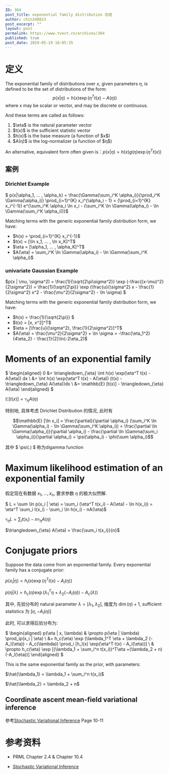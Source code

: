 ```yaml
---
ID: 364
post_title: exponential family distribution 总结
author: chin340823
post_excerpt: ""
layout: post
permalink: https://www.tvect.cn/archives/364
published: true
post_date: 2019-05-19 16:05:35
---
```

<h1>定义</h1>

The exponential family of distributions over $x$, given parameters $\eta$, is defined to be the set of distributions of the form:
$$p(x|\eta) = h(x) \exp(\eta^T t(x) - A(\eta))$$
where x may be scalar or vector, and may be discrete or continuous.

And these terms are called as follows:

<ol>
<li>$\eta$ is the natural parameter vector</li>
<li>$t(x)$ is the sufficient statistic vector</li>
<li>$h(x)$ is the base measure (a function of $x$)</li>
<li>$A(η)$ is the log-normalizer (a function of $η$)</li>
</ol>

An alternative, equivalent form often given is：$p(x|\eta) = h(x) g(\eta) \exp(\eta^T t(x))$

<h2>案例</h2>

<h3>Dirichlet Example</h3>

$ p(x|\alpha_1, ... , \alpha_k) = \frac{\Gamma(\sum_i^K \alpha_i)}{\prod_i^K \Gamma(\alpha_i)} \prod_{i=1}^{K} x_i^{\alpha_i - 1} = (\prod_{i=1}^{K} x_i^{-1}) e^{\sum_i^K \alpha_i \ln x_i - (\sum_i^K \ln \Gamma(\alpha_i) - \ln \Gamma(\sum_i^K \alpha_i))}$

Matching terms with the generic exponential family distribution form, we have:

<ul>
<li>$h(x) = \prod_{i=1}^{K} x_i^{-1}$</li>
<li>$t(x) = [\ln x_1, ... , \ln x_K]^T$</li>
<li>$\eta = [\alpha_1, ... , \alpha_K]^T$</li>
<li>$A(\eta) = \sum_i^K \ln \Gamma(\alpha_i) - \ln \Gamma(\sum_i^K \alpha_i)$</li>
</ul>

<h3>univariate Gaussian Example</h3>

$p(x | \mu, \sigma^2) = \frac{1}{\sqrt{2\pi\sigma^2}} \exp (-\frac{(x-\mu)^2}{2\sigma^2}) = \frac{1}{\sqrt{2\pi}} \exp (\frac{u}{\sigma^2} x - \frac{1}{2\sigma^2} x^2 - \frac{\mu^2}{2\sigma^2} - \ln \sigma) $

Matching terms with the generic exponential family distribution form, we have:

<ul>
<li>$h(x) = \frac{1}{\sqrt{2\pi}} $</li>
<li>$t(x) = [x, x^2]^T$</li>
<li>$\eta = [\frac{u}{\sigma^2}, \frac{1}{2\sigma^2}]^T$</li>
<li>$A(\eta) = \frac{\mu^2}{2\sigma^2} + \ln \sigma = -\frac{\eta_1^2}{4\eta_2} - \frac{1}{2}\ln(-2\eta_2)$</li>
</ul>

<h1>Moments of an exponential family</h1>

$
\begin{aligned}
0 &amp;= \triangledown_{\eta} \int h(x) \exp(\eta^T t(x) - A(\eta)) dx &#92;
&amp;= \int h(x) \exp(\eta^T t(x) - A(\eta)) (t(x) - \triangledown_{\eta} A(\eta))dx &#92;
&amp;=  \mathbb{E} [t(x)] - \triangledown_{\eta} A(\eta)
\end{aligned}
$

$\mathbb{E} [t(x)] = \triangledown_{\eta} A(\eta)$

特别地, 具体考虑 Dirichlet Distribution 的情况, 此时有

$$\mathbb{E} [\ln x_i] = \frac{\partial}{\partial \alpha_i} (\sum_i^K \ln \Gamma(\alpha_i) - \ln \Gamma(\sum_i^K \alpha_i)) = \frac{\partial \ln \Gamma(\alpha_i)}{\partial \alpha_i} - \frac{\partial \ln \Gamma(\sum_i \alpha_i)}{\partial \alpha_i} = \psi(\alpha_i) - \phi(\sum \alpha_i)$$

其中 $ \psi(.) $ 称为digamma function

<h1>Maximum likelihood estimation of an exponential family</h1>

假定现在有数据 $x_1, ..., x_n$, 要求参数 $\eta$ 的极大似然解.

$ L = \sum \ln p(x_i | \eta) = \sum_i (\eta^T t(x_i) - A(\eta) - \ln h(x_i)) = \eta^T \sum_i t(x_i) - \sum_i \ln h(x_i) - nA(\eta)$

$\triangledown_{\eta} L = \sum_i t(x_i) - n \triangledown_{\eta} A(\eta)$

$\triangledown_{\eta} A(\eta) = \frac{\sum_i t(x_i)}{n}$

<h1>Conjugate priors</h1>

Suppose the data come from an exponential family. Every exponential family has a conjugate prior:

$p(x_i | \eta) = h_l(x) \exp(\eta^T t(x) - A_l(\eta))$

$p(\eta | \lambda) = h_c(\eta) \exp (\lambda_1^T \eta + \lambda_2 (-A_l(\eta)) - A_c(\lambda))$

其中, 先验分布的 natural parameter $\lambda = [\lambda_1, \lambda_2]$, 维度为 $\dim(\eta) + 1$, sufficient statistics 为 $[\eta, - A_l(\eta)]$

此时, 可以求得后验分布为:

$
\begin{aligned}
p(\eta | x, \lambda) &amp; \propto p(\eta | \lambda) \prod_ip(x_i | \eta) &#92;
&amp;= h_c(\eta) \exp (\lambda_1^T \eta + \lambda_2 (-A_l(\eta)) - A_c(\lambda)) \prod_i [h_l(x) \exp(\eta^T t(x) - A_l(\eta))] &#92;
&amp; \propto h_c(\eta) \exp [(\lambda_1 + \sum_i^n t(x_i))^T\eta +(\lambda_2 + n)(-A_l(\eta))]
\end{aligned}
$

This is the same exponential family as the prior, with parameters:

$\hat{\lambda_1} = \lambda_1 + \sum_i^n t(x_i)$

$\hat{\lambda_2} = \lambda_2 + n$

<h2>Coordinate ascent mean-field variational inference</h2>

参考<a href="https://arxiv.org/abs/1206.7051v3">Stochastic Variational Inference</a> Page 10-11

<h1>参考资料</h1>

<ul>
<li><p>PRML Chapter 2.4 &amp; Chapter 10.4</p></li>
<li><p><a href="https://arxiv.org/abs/1206.7051v3">Stochastic Variational Inference</a></p></li>
</ul>